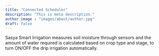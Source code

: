 ```yaml
---
title: "Connected Scheduler"
description: "This is meta description."
author_image : "images/about/author.jpg"
draft: false
---
```

Sasya Smart Irrigation measures  soil moisture through sensors and the amount of water required is calculated based on crop type and stage, to turn ON/OFF the drip irrigation automatically.



